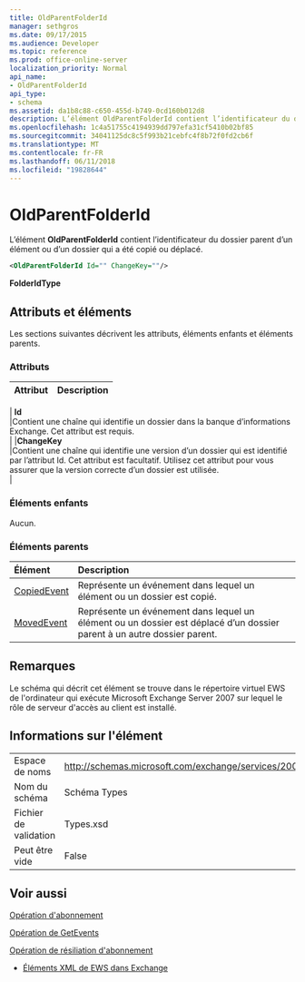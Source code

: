 ```yaml
---
title: OldParentFolderId
manager: sethgros
ms.date: 09/17/2015
ms.audience: Developer
ms.topic: reference
ms.prod: office-online-server
localization_priority: Normal
api_name:
- OldParentFolderId
api_type:
- schema
ms.assetid: da1b8c88-c650-455d-b749-0cd160b012d8
description: L’élément OldParentFolderId contient l’identificateur du dossier parent d’un élément ou d’un dossier qui a été copié ou déplacé.
ms.openlocfilehash: 1c4a51755c4194939dd797efa31cf5410b02bf85
ms.sourcegitcommit: 34041125dc8c5f993b21cebfc4f8b72f0fd2cb6f
ms.translationtype: MT
ms.contentlocale: fr-FR
ms.lasthandoff: 06/11/2018
ms.locfileid: "19828644"
---
```

# <a name="oldparentfolderid"></a>OldParentFolderId

L’élément **OldParentFolderId** contient l’identificateur du dossier parent d’un élément ou d’un dossier qui a été copié ou déplacé. 
  
```xml
<OldParentFolderId Id="" ChangeKey=""/>
```

 **FolderIdType**
## <a name="attributes-and-elements"></a>Attributs et éléments

Les sections suivantes décrivent les attributs, éléments enfants et éléments parents.
  
### <a name="attributes"></a>Attributs

|**Attribut**|**Description**|
|:-----|:-----|
|
  **Id** <br/> |Contient une chaîne qui identifie un dossier dans la banque d’informations Exchange. Cet attribut est requis.  <br/> |
|**ChangeKey** <br/> |Contient une chaîne qui identifie une version d’un dossier qui est identifié par l’attribut Id. Cet attribut est facultatif. Utilisez cet attribut pour vous assurer que la version correcte d’un dossier est utilisée.  <br/> |
   
### <a name="child-elements"></a>Éléments enfants

Aucun.
  
### <a name="parent-elements"></a>Éléments parents

|**Élément**|**Description**|
|:-----|:-----|
|[CopiedEvent](copiedevent.md) <br/> |Représente un événement dans lequel un élément ou un dossier est copié.  <br/> |
|[MovedEvent](movedevent.md) <br/> |Représente un événement dans lequel un élément ou un dossier est déplacé d’un dossier parent à un autre dossier parent.  <br/> |
   
## <a name="remarks"></a>Remarques

Le schéma qui décrit cet élément se trouve dans le répertoire virtuel EWS de l'ordinateur qui exécute Microsoft Exchange Server 2007 sur lequel le rôle de serveur d'accès au client est installé.
  
## <a name="element-information"></a>Informations sur l'élément

|||
|:-----|:-----|
|Espace de noms  <br/> |http://schemas.microsoft.com/exchange/services/2006/types  <br/> |
|Nom du schéma  <br/> |Schéma Types  <br/> |
|Fichier de validation  <br/> |Types.xsd  <br/> |
|Peut être vide  <br/> |False  <br/> |
   
## <a name="see-also"></a>Voir aussi



[Opération d'abonnement](subscribe-operation.md)
  
[Opération de GetEvents](getevents-operation.md)
  
[Opération de résiliation d'abonnement](unsubscribe-operation.md)


- [Éléments XML de EWS dans Exchange](ews-xml-elements-in-exchange.md)

